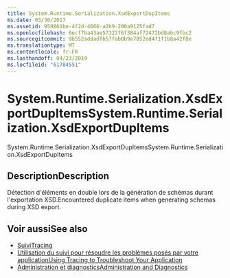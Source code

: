 ```yaml
---
title: System.Runtime.Serialization.XsdExportDupItems
ms.date: 03/30/2017
ms.assetid: 959861be-4f2d-4666-a2b9-200a9125fad7
ms.openlocfilehash: 6ecf7ba43ae57322f6f384af72472bd8abc9fbc2
ms.sourcegitcommit: 9b552addadfb57fab0b9e7852ed4f1f1b8a42f8e
ms.translationtype: MT
ms.contentlocale: fr-FR
ms.lasthandoff: 04/23/2019
ms.locfileid: "61784551"
---
```

# <a name="systemruntimeserializationxsdexportdupitems"></a><span data-ttu-id="6d60e-102">System.Runtime.Serialization.XsdExportDupItems</span><span class="sxs-lookup"><span data-stu-id="6d60e-102">System.Runtime.Serialization.XsdExportDupItems</span></span>
<span data-ttu-id="6d60e-103">System.Runtime.Serialization.XsdExportDupItems</span><span class="sxs-lookup"><span data-stu-id="6d60e-103">System.Runtime.Serialization.XsdExportDupItems</span></span>  
  
## <a name="description"></a><span data-ttu-id="6d60e-104">Description</span><span class="sxs-lookup"><span data-stu-id="6d60e-104">Description</span></span>  
 <span data-ttu-id="6d60e-105">Détection d'éléments en double lors de la génération de schémas durant l'exportation XSD.</span><span class="sxs-lookup"><span data-stu-id="6d60e-105">Encountered duplicate items when generating schemas during XSD export.</span></span>  
  
## <a name="see-also"></a><span data-ttu-id="6d60e-106">Voir aussi</span><span class="sxs-lookup"><span data-stu-id="6d60e-106">See also</span></span>

- [<span data-ttu-id="6d60e-107">Suivi</span><span class="sxs-lookup"><span data-stu-id="6d60e-107">Tracing</span></span>](../../../../../docs/framework/wcf/diagnostics/tracing/index.md)
- [<span data-ttu-id="6d60e-108">Utilisation du suivi pour résoudre les problèmes posés par votre application</span><span class="sxs-lookup"><span data-stu-id="6d60e-108">Using Tracing to Troubleshoot Your Application</span></span>](../../../../../docs/framework/wcf/diagnostics/tracing/using-tracing-to-troubleshoot-your-application.md)
- [<span data-ttu-id="6d60e-109">Administration et diagnostics</span><span class="sxs-lookup"><span data-stu-id="6d60e-109">Administration and Diagnostics</span></span>](../../../../../docs/framework/wcf/diagnostics/index.md)
